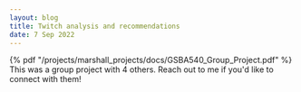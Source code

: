```yaml
---
layout: blog
title: Twitch analysis and recommendations
date: 7 Sep 2022
---
```

{% pdf "/projects/marshall_projects/docs/GSBA540_Group_Project.pdf" %}
This was a group project with 4 others. Reach out to me if you'd like to connect with them!